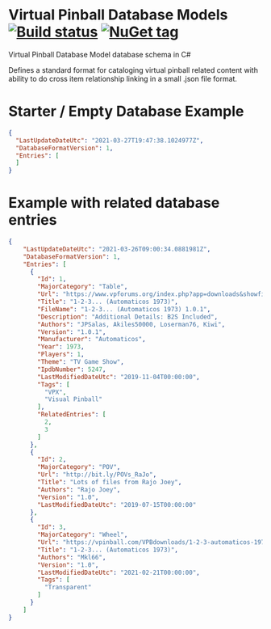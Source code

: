 # Virtual Pinball Database Models [![Build status](https://ci.appveyor.com/api/projects/status/vxbnw7ooxh288u42/branch/main?svg=true)](https://ci.appveyor.com/project/xantari/virtualpinball-database-models/branch/main) [![NuGet tag](https://img.shields.io/badge/nuget-VirtualPinball.Database.Models-blue.svg)](https://www.nuget.org/packages?q=VirtualPinball.Database.Models)

Virtual Pinball Database Model database schema in C#

Defines a standard format for cataloging virtual pinball related content with ability to do cross item relationship linking in a small .json file format.

# Starter / Empty Database Example

```json
{
  "LastUpdateDateUtc": "2021-03-27T19:47:38.1024977Z",
  "DatabaseFormatVersion": 1,
  "Entries": [
  ]
}
```

# Example with related database entries

```json
{
    "LastUpdateDateUtc": "2021-03-26T09:00:34.0881981Z",
    "DatabaseFormatVersion": 1,
    "Entries": [
      {
        "Id": 1,
        "MajorCategory": "Table",
        "Url": "https://www.vpforums.org/index.php?app=downloads&showfile=14159#",
        "Title": "1-2-3... (Automaticos 1973)",
        "FileName": "1-2-3... (Automaticos 1973) 1.0.1",
        "Description": "Additional Details: B2S Included",
        "Authors": "JPSalas, Akiles50000, Loserman76, Kiwi",
        "Version": "1.0.1",
        "Manufacturer": "Automaticos",
        "Year": 1973,
        "Players": 1,
        "Theme": "TV Game Show",
        "IpdbNumber": 5247,
        "LastModifiedDateUtc": "2019-11-04T00:00:00",
        "Tags": [
          "VPX",
          "Visual Pinball"
        ],
        "RelatedEntries": [
          2,
          3
        ]
      },
      {
        "Id": 2,
        "MajorCategory": "POV",
        "Url": "http://bit.ly/POVs_RaJo",
        "Title": "Lots of files from Rajo Joey",
        "Authors": "Rajo Joey",
        "Version": "1.0",
        "LastModifiedDateUtc": "2019-07-15T00:00:00"
      },
      {
        "Id": 3,
        "MajorCategory": "Wheel",
        "Url": "https://vpinball.com/VPBdownloads/1-2-3-automaticos-1973-wheel/",
        "Title": "1-2-3... (Automaticos 1973)",
        "Authors": "Mkl66",
        "Version": "1.0",
        "LastModifiedDateUtc": "2021-02-21T00:00:00",
        "Tags": [
          "Transparent"
        ]
      }
    ]
}
```
   
